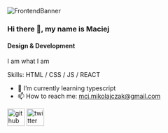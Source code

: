 ![FrontendBanner](https://user-images.githubusercontent.com/73105872/141659138-5a43ef75-dc45-4b27-8017-4a37c39531cd.png)

### Hi there 👋, my name is Maciej
#### Design & Development
I am what I am

Skills: HTML / CSS / JS / REACT 

- 🌱 I’m currently learning typescript 
- 📫 How to reach me: mcj.mikolajczak@gmail.com 


[<img src='https://cdn.jsdelivr.net/npm/simple-icons@3.0.1/icons/github.svg' alt='github' height='40'>](https://github.com/Szadziu)  [<img src='https://cdn.jsdelivr.net/npm/simple-icons@3.0.1/icons/twitter.svg' alt='twitter' height='40'>](https://twitter.com/mcjMik)  

